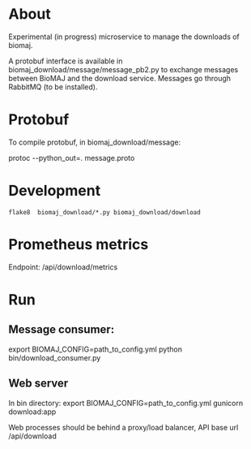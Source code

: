 # About

Experimental (in progress) microservice to manage the downloads of biomaj.

A protobuf interface is available in biomaj_download/message/message_pb2.py to exchange messages between BioMAJ and the download service.
Messages go through RabbitMQ (to be installed).

# Protobuf

To compile protobuf, in biomaj_download/message:

protoc --python_out=. message.proto

# Development

    flake8  biomaj_download/*.py biomaj_download/download

# Prometheus metrics

Endpoint: /api/download/metrics


# Run

## Message consumer:
export BIOMAJ_CONFIG=path_to_config.yml
python bin/download_consumer.py

## Web server

In bin directory:
export BIOMAJ_CONFIG=path_to_config.yml
gunicorn download:app

Web processes should be behind a proxy/load balancer, API base url /api/download
